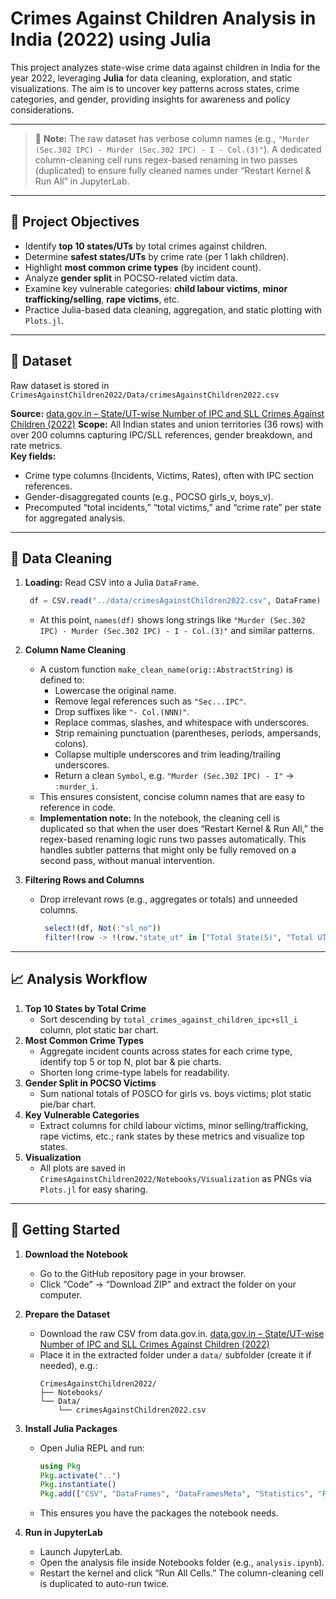 # Crimes Against Children Analysis in India (2022) using Julia

This project analyzes state-wise crime data against children in India for the year 2022, leveraging **Julia** for data cleaning, exploration, and static visualizations. The aim is to uncover key patterns across states, crime categories, and gender, providing insights for awareness and policy considerations.

---

> 📌 **Note:** The raw dataset has verbose column names (e.g., `"Murder (Sec.302 IPC) - Murder (Sec.302 IPC) - I - Col.(3)"`). A dedicated column-cleaning cell runs regex-based renaming in two passes (duplicated) to ensure fully cleaned names under “Restart Kernel & Run All” in JupyterLab.

---

## 📌 Project Objectives

- Identify **top 10 states/UTs** by total crimes against children.
- Determine **safest states/UTs** by crime rate (per 1 lakh children).
- Highlight **most common crime types** (by incident count).
- Analyze **gender split** in POCSO-related victim data.
- Examine key vulnerable categories: **child labour victims**, **minor trafficking/selling**, **rape victims**, etc.
- Practice Julia-based data cleaning, aggregation, and static plotting with `Plots.jl`.

---

## 📁 Dataset

Raw dataset is stored in `CrimesAgainstChildren2022/Data/crimesAgainstChildren2022.csv`

**Source:** [data.gov.in – State/UT-wise Number of IPC and SLL Crimes Against Children (2022)](https://www.data.gov.in/resource/stateut-wise-number-indian-penal-code-ipc-and-special-and-local-laws-sll-crimes-against)
**Scope:** All Indian states and union territories (36 rows) with over 200 columns capturing IPC/SLL references, gender              breakdown, and rate metrics.  
**Key fields:**  
  - Crime type columns (Incidents, Victims, Rates), often with IPC section references.  
  - Gender-disaggregated counts (e.g., POCSO girls_v, boys_v).  
  - Precomputed “total incidents,” “total victims,” and “crime rate” per state for aggregated analysis.

---

## 🧹 Data Cleaning

1. **Loading:** Read CSV into a Julia `DataFrame`.
     ```julia
      df = CSV.read("../data/crimesAgainstChildren2022.csv", DataFrame)
      ```
   - At this point, `names(df)` shows long strings like `"Murder (Sec.302 IPC) - Murder (Sec.302 IPC) - I - Col.(3)"` and               similar patterns.

2. **Column Name Cleaning**  
   - A custom function `make_clean_name(orig::AbstractString)` is defined to:
     - Lowercase the original name.
     - Remove legal references such as `"Sec...IPC"`.
     - Drop suffixes like `"- Col.(NNN)"`.
     - Replace commas, slashes, and whitespace with underscores.
     - Strip remaining punctuation (parentheses, periods, ampersands, colons).
     - Collapse multiple underscores and trim leading/trailing underscores.
     - Return a clean `Symbol`, e.g. `"Murder (Sec.302 IPC) - I"` → `:murder_i`.
   - This ensures consistent, concise column names that are easy to reference in code.
   - **Implementation note:** In the notebook, the cleaning cell is duplicated so that when the user does “Restart Kernel & Run All,” the regex-based renaming logic runs two passes automatically. This handles subtler patterns that might only be fully removed on a second pass, without manual intervention.

3. **Filtering Rows and Columns** 
   - Drop irrelevant rows (e.g., aggregates or totals) and unneeded columns.
     ```julia
      select!(df, Not(:"sl_no"))
      filter!(row -> !(row."state_ut" in ["Total State(S)", "Total UT (S)", "Total All India"]), df)
     ```
---

## 📈 Analysis Workflow

1. **Top 10 States by Total Crime**  
   - Sort descending by `total_crimes_against_children_ipc+sll_i` column, plot static bar chart.   
2. **Most Common Crime Types**  
   - Aggregate incident counts across states for each crime type, identify top 5 or top N, plot bar & pie charts.  
   - Shorten long crime-type labels for readability.  
3. **Gender Split in POCSO Victims**  
   - Sum national totals of POSCO for girls vs. boys victims; plot static pie/bar chart.  
5. **Key Vulnerable Categories**  
   - Extract columns for child labour victims, minor selling/trafficking, rape victims, etc.; rank states by these metrics and         visualize top states.  
6. **Visualization**
   - All plots are saved in `CrimesAgainstChildren2022/Notebooks/Visualization` as PNGs via `Plots.jl` for easy sharing.

---

## 🚀 Getting Started

1. **Download the Notebook**  
   - Go to the GitHub repository page in your browser.  
   - Click “Code” → “Download ZIP” and extract the folder on your computer.

2. **Prepare the Dataset**  
   - Download the raw CSV from data.gov.in.  [data.gov.in – State/UT-wise Number of IPC and SLL Crimes Against Children (2022)](https://www.data.gov.in/resource/stateut-wise-number-indian-penal-code-ipc-and-special-and-local-laws-sll-crimes-against)
   - Place it in the extracted folder under a `data/` subfolder (create it if needed), e.g.:  
     ```
     CrimesAgainstChildren2022/
     ├── Notebooks/
     └── Data/
         └── crimesAgainstChildren2022.csv
     ```
3. **Install Julia Packages**  
   - Open Julia REPL and run:  
     ```julia
     using Pkg
     Pkg.activate("..")
     Pkg.instantiate()
     Pkg.add(["CSV", "DataFrames", "DataFramesMeta", "Statistics", "Plots", "PrettyTables", "CategoricalArrays"])
     ```  
   - This ensures you have the packages the notebook needs.

4. **Run in JupyterLab**  
   - Launch JupyterLab.  
   - Open the analysis file inside Notebooks folder (e.g., `analysis.ipynb`).  
   - Restart the kernel and click “Run All Cells.” The column-cleaning cell is duplicated to auto-run twice.

